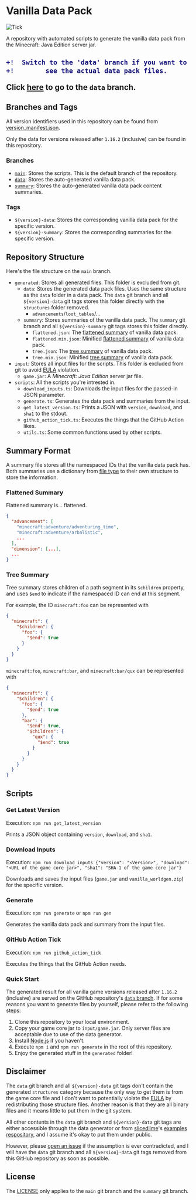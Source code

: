 # Vanilla Data Pack

![Tick](https://github.com/SPGoding/vanilla-datapack/workflows/Tick/badge.svg)

A repository with automated scripts to generate the vanilla data pack from the Minecraft: Java Edition server jar.

<h2>

```diff
+!  Switch to the 'data' branch if you want to  !+
+!        see the actual data pack files.       !+
```

**Click [here][data-branch] to go to the `data` branch.**
</h2>

## Branches and Tags

All version identifiers used in this repository can be found from 
[version_manifest.json](https://launchermeta.mojang.com/mc/game/version_manifest.json).

Only the data for versions released after `1.16.2` (inclusive) can be found in this repository.

### Branches

- [`main`][main-branch]: Stores the scripts. This is the default branch of the repository.
- [`data`][data-branch]: Stores the auto-generated vanilla data pack.
- [`summary`][summary-branch]: Stores the auto-generated vanilla data pack content summaries.

### Tags

- `${version}-data`: Stores the corresponding vanilla data pack for the specific version.
- `${version}-summary`: Stores the corresponding summaries for the specific version.

## Repository Structure

Here's the file structure on the `main` branch.

- `generated`: Stores all generated files. This folder is excluded from git.
  - `data`: Stores the generated data pack files. Uses the same structure as the `data` folder in a data pack.
    The `data` git branch and all `${version}-data` git tags stores this folder directly with the `structures` folder
    removed.
    - `advancements`/`loot_tables`/...
  - `summary`: Stores summaries of the vanilla data pack. The `summary` git branch and all `${version}-summary` git
    tags stores this folder directly.
    - `flattened.json`: The [flattened summary](#flattened-summary) of vanilla data pack.
    - `flattened.min.json`: Minified [flattened summary](#flattened-summary) of vanilla data pack.
    - `tree.json`: The [tree summary](#tree-summary) of vanilla data pack.
    - `tree.min.json`: Minified [tree summary](#tree-summary) of vanilla data pack.
- `input`: Stores all input files for the scripts. This folder is excluded from git to avoid 
  [EULA](https://account.mojang.com/documents/minecraft_eula) violation.
  - `game.jar`: A *Minecraft: Java Edition* server jar file.
- `scripts`: All the scripts you're intrested in.
  - `download_inputs.ts`: Downloads the input files for the passed-in JSON parameter.
  - `generate.ts`: Generates the data pack and summaries from the input.
  - `get_latest_version.ts`: Prints a JSON with `version`, `download`, and `sha1` to the stdout.
  - `github_action_tick.ts`: Executes the things that the GitHub Action likes.
  - `utils.ts`: Some common functions used by other scripts.

## Summary Format

A summary file stores all the namespaced IDs that the vanilla data pack has. Both summaries use a dictionary
from [file type](https://github.com/SPGoding/datapack-language-server/wiki/Cache-Type#file-types) to their
own structure to store the information.

### Flattened Summary

Flattened summary is... flattened.

```json
{
  "advancement": [
    "minecraft:adventure/adventuring_time",
    "minecraft:adventure/arbalistic",
    ...
  ],
  "dimension": [...],
  ...
}
```

### Tree Summary

Tree summary stores children of a path segment in its `$children` property, and uses `$end` to indicate
if the namespaced ID can end at this segment.

For example, the ID `minecraft:foo` can be represented with

```json
{
  "minecraft": {
    "$children": {
      "foo": {
        "$end": true
      }
    }
  }
}
```

`minecraft:foo`, `minecraft:bar`, and `minecraft:bar/qux` can be represented with

```json
{
  "minecraft": {
    "$children": {
      "foo": {
        "$end": true
      },
      "bar": {
        "$end": true,
        "$children": {
          "qux": {
            "$end": true
          }
        }
      }
    }
  }
}
```

## Scripts

### Get Latest Version

Execution: `npm run get_latest_version`

Prints a JSON object containing `version`, `download`, and `sha1`.

### Download Inputs

Execution: `npm run download_inputs {"version": "<Version>", "download": "<URL of the game core jar>", "sha1": "SHA-1 of the game core jar"}`

Downloads and saves the input files (`game.jar` and `vanilla_worldgen.zip`) for the specific version.

### Generate

Execution: `npm run generate` or `npm run gen`

Generates the vanilla data pack and summary from the input files.

### GitHub Action Tick

Execution: `npm run github_action_tick`

Executes the things that the GitHub Action needs.

### Quick Start

The generated result for all vanilla game versions released after `1.16.2` (inclusive) are served on the GitHub repository's
[`data` branch][data-branch]. If for some reasons you want to generate files by yourself, please refer to the following steps:

1. Clone this repository to your local environment.
2. Copy your game core jar to `input/game.jar`. Only server files are acceptable due to use of the data generator.
3. Install [Node.js](https://nodejs.org) if you haven't.
4. Execute `npm i` and `npm run generate` in the root of this repository.
5. Enjoy the generated stuff in the `generated` folder!

## Disclaimer

The `data` git branch and all `${version}-data` git tags don't contain the generated `structures` category because the
only way to get them is from the game core file and I don't want to potentially violate the 
[EULA](https://account.mojang.com/documents/minecraft_eula) by redistributing those structure files. Another reason
is that they are all binary files and it means little to put them in the git system.

All other contents in the `data` git branch and `${version}-data` git tags are either accessible through the data
generator or from [slicedlime](https://github.com/slicedlime)'s [examples respository][examples],
and I assume it's okay to put them under public.

However, please [open an issue](https://github.com/SPGoding/vanilla-datapack/issues/new) if the assumption is ever
contradicted, and I will have the `data` git branch and all `${version}-data` git tags removed from this GitHub
repository as soon as possible.

## License

The [LICENSE](https://github.com/SPGoding/vanilla-datapack/blob/main/LICENSE) only applies to the `main` git
branch and the `summary` git branch.

[data-branch]: https://github.com/SPGoding/vanilla-datapack/tree/data
[examples]: https://github.com/slicedlime/examples
[main-branch]: https://github.com/SPGoding/vanilla-datapack
[summary-branch]: https://github.com/SPGoding/vanilla-datapack/tree/summary
